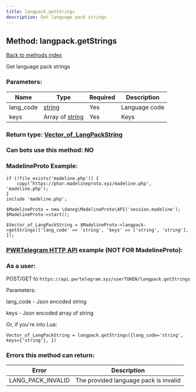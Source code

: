 ```yaml
---
title: langpack.getStrings
description: Get language pack strings
---
```

## Method: langpack.getStrings  
[Back to methods index](index.md)


Get language pack strings

### Parameters:

| Name     |    Type       | Required | Description |
|----------|---------------|----------|-------------|
|lang\_code|[string](../types/string.md) | Yes|Language code|
|keys|Array of [string](../types/string.md) | Yes|Keys|


### Return type: [Vector\_of\_LangPackString](../types/LangPackString.md)

### Can bots use this method: **NO**


### MadelineProto Example:


```
if (!file_exists('madeline.php')) {
    copy('https://phar.madelineproto.xyz/madeline.php', 'madeline.php');
}
include 'madeline.php';

$MadelineProto = new \danog\MadelineProto\API('session.madeline');
$MadelineProto->start();

$Vector_of_LangPackString = $MadelineProto->langpack->getStrings(['lang_code' => 'string', 'keys' => ['string', 'string'], ]);
```

### [PWRTelegram HTTP API](https://pwrtelegram.xyz) example (NOT FOR MadelineProto):



### As a user:

POST/GET to `https://api.pwrtelegram.xyz/userTOKEN/langpack.getStrings`

Parameters:

lang_code - Json encoded string

keys - Json encoded  array of string




Or, if you're into Lua:

```
Vector_of_LangPackString = langpack.getStrings({lang_code='string', keys={'string'}, })
```

### Errors this method can return:

| Error    | Description   |
|----------|---------------|
|LANG_PACK_INVALID|The provided language pack is invalid|



